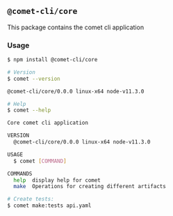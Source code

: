 ## `@comet-cli/core`

This package contains the comet cli application

### Usage

```bash
$ npm install @comet-cli/core

# Version
$ comet --version

@comet-cli/core/0.0.0 linux-x64 node-v11.3.0

# Help
$ comet --help

Core comet cli application

VERSION
  @comet-cli/core/0.0.0 linux-x64 node-v11.3.0

USAGE
  $ comet [COMMAND]

COMMANDS
  help  display help for comet
  make  Operations for creating different artifacts

# Create tests:
$ comet make:tests api.yaml
```
